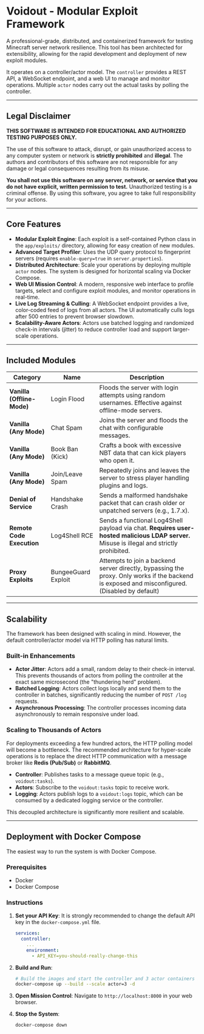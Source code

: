 # Voidout - Modular Exploit Framework

A professional-grade, distributed, and containerized framework for testing Minecraft server network resilience. This tool has been architected for extensibility, allowing for the rapid development and deployment of new exploit modules.

It operates on a controller/actor model. The `controller` provides a REST API, a WebSocket endpoint, and a web UI to manage and monitor operations. Multiple `actor` nodes carry out the actual tasks by polling the controller.

---

## Legal Disclaimer

**THIS SOFTWARE IS INTENDED FOR EDUCATIONAL AND AUTHORIZED TESTING PURPOSES ONLY.**

The use of this software to attack, disrupt, or gain unauthorized access to any computer system or network is **strictly prohibited** and **illegal**. The authors and contributors of this software are not responsible for any damage or legal consequences resulting from its misuse.

**You shall not use this software on any server, network, or service that you do not have explicit, written permission to test.** Unauthorized testing is a criminal offense. By using this software, you agree to take full responsibility for your actions.

---

## Core Features

- **Modular Exploit Engine**: Each exploit is a self-contained Python class in the `app/exploits/` directory, allowing for easy creation of new modules.
- **Advanced Target Profiler**: Uses the UDP query protocol to fingerprint servers (requires `enable-query=true` in `server.properties`).
- **Distributed Architecture**: Scale your operations by deploying multiple `actor` nodes. The system is designed for horizontal scaling via Docker Compose.
- **Web UI Mission Control**: A modern, responsive web interface to profile targets, select and configure exploit modules, and monitor operations in real-time.
- **Live Log Streaming & Culling**: A WebSocket endpoint provides a live, color-coded feed of logs from all actors. The UI automatically culls logs after 500 entries to prevent browser slowdown.
- **Scalability-Aware Actors**: Actors use batched logging and randomized check-in intervals (jitter) to reduce controller load and support larger-scale operations.

---

## Included Modules

| Category                     | Name                 | Description                                                                                                                            |
| ---------------------------- | -------------------- | -------------------------------------------------------------------------------------------------------------------------------------- |
| **Vanilla (Offline-Mode)**   | Login Flood          | Floods the server with login attempts using random usernames. Effective against offline-mode servers.                                  |
| **Vanilla (Any Mode)**       | Chat Spam            | Joins the server and floods the chat with configurable messages.                                                                       |
| **Vanilla (Any Mode)**       | Book Ban (Kick)      | Crafts a book with excessive NBT data that can kick players who open it.                                                               |
| **Vanilla (Any Mode)**       | Join/Leave Spam      | Repeatedly joins and leaves the server to stress player handling plugins and logs.                                                     |
| **Denial of Service**        | Handshake Crash      | Sends a malformed handshake packet that can crash older or unpatched servers (e.g., 1.7.x).                                            |
| **Remote Code Execution**    | Log4Shell RCE        | Sends a functional Log4Shell payload via chat. **Requires user-hosted malicious LDAP server.** Misuse is illegal and strictly prohibited. |
| **Proxy Exploits**           | BungeeGuard Exploit  | Attempts to join a backend server directly, bypassing the proxy. Only works if the backend is exposed and misconfigured. (Disabled by default) |

---

## Scalability

The framework has been designed with scaling in mind. However, the default controller/actor model via HTTP polling has natural limits.

### Built-in Enhancements
- **Actor Jitter**: Actors add a small, random delay to their check-in interval. This prevents thousands of actors from polling the controller at the exact same microsecond (the "thundering herd" problem).
- **Batched Logging**: Actors collect logs locally and send them to the controller in batches, significantly reducing the number of `POST /log` requests.
- **Asynchronous Processing**: The controller processes incoming data asynchronously to remain responsive under load.

### Scaling to Thousands of Actors
For deployments exceeding a few hundred actors, the HTTP polling model will become a bottleneck. The recommended architecture for hyper-scale operations is to replace the direct HTTP communication with a message broker like **Redis (Pub/Sub)** or **RabbitMQ**.

- **Controller**: Publishes tasks to a message queue topic (e.g., `voidout:tasks`).
- **Actors**: Subscribe to the `voidout:tasks` topic to receive work.
- **Logging**: Actors publish logs to a `voidout:logs` topic, which can be consumed by a dedicated logging service or the controller.

This decoupled architecture is significantly more resilient and scalable.

---

## Deployment with Docker Compose

The easiest way to run the system is with Docker Compose.

### Prerequisites
- Docker
- Docker Compose

### Instructions

1.  **Set your API Key**: It is strongly recommended to change the default API key in the `docker-compose.yml` file.
    ```yaml
    services:
      controller:
        ...
        environment:
          - API_KEY=you-should-really-change-this
    ```

2.  **Build and Run**:
    ```bash
    # Build the images and start the controller and 3 actor containers in the background
    docker-compose up --build --scale actor=3 -d
    ```

3.  **Open Mission Control**: Navigate to `http://localhost:8000` in your web browser.

4.  **Stop the System**:
    ```bash
    docker-compose down
    ```
